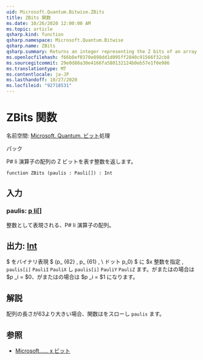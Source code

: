 ```yaml
---
uid: Microsoft.Quantum.Bitwise.ZBits
title: ZBits 関数
ms.date: 10/26/2020 12:00:00 AM
ms.topic: article
qsharp.kind: function
qsharp.namespace: Microsoft.Quantum.Bitwise
qsharp.name: ZBits
qsharp.summary: Returns an integer representing the Z bits of an array of Pauli operators.
ms.openlocfilehash: f66b8ef0370e898dd1d095ff2840c91566f32cb8
ms.sourcegitcommit: 29e0d88a30e4166fa580132124b0eb57e1f0e986
ms.translationtype: MT
ms.contentlocale: ja-JP
ms.lasthandoff: 10/27/2020
ms.locfileid: "92718531"
---
```

# <a name="zbits-function"></a>ZBits 関数

名前空間: [Microsoft. Quantum. ビット](xref:Microsoft.Quantum.Bitwise)処理

パック [](https://nuget.org/packages/)


P# li 演算子の配列の Z ビットを表す整数を返します。

```qsharp
function ZBits (paulis : Pauli[]) : Int
```


## <a name="input"></a>入力

### <a name="paulis--pauli"></a>paulis: [p li](xref:microsoft.quantum.lang-ref.pauli)[]

整数として表現される、P# li 演算子の配列。



## <a name="output--int"></a>出力: [Int](xref:microsoft.quantum.lang-ref.int)

$ をバイナリ表現 $ (p_ {62} \, p_ {61} \, \ ドット p_0) $ に $x 整数を指定 \, `paulis[i]` `PauliI` `PauliX` し `paulis[i]` `PauliY` `PauliZ` ます。がまたはの場合は $p _i = $0、がまたはの場合は $p _i = $1 になります。

## <a name="remarks"></a>解説

配列の長さが63より大きい場合、関数はをスローし `paulis` ます。

## <a name="see-also"></a>参照

- [Microsoft...... x ビット](xref:Microsoft.Quantum.Bitwise.XBits)